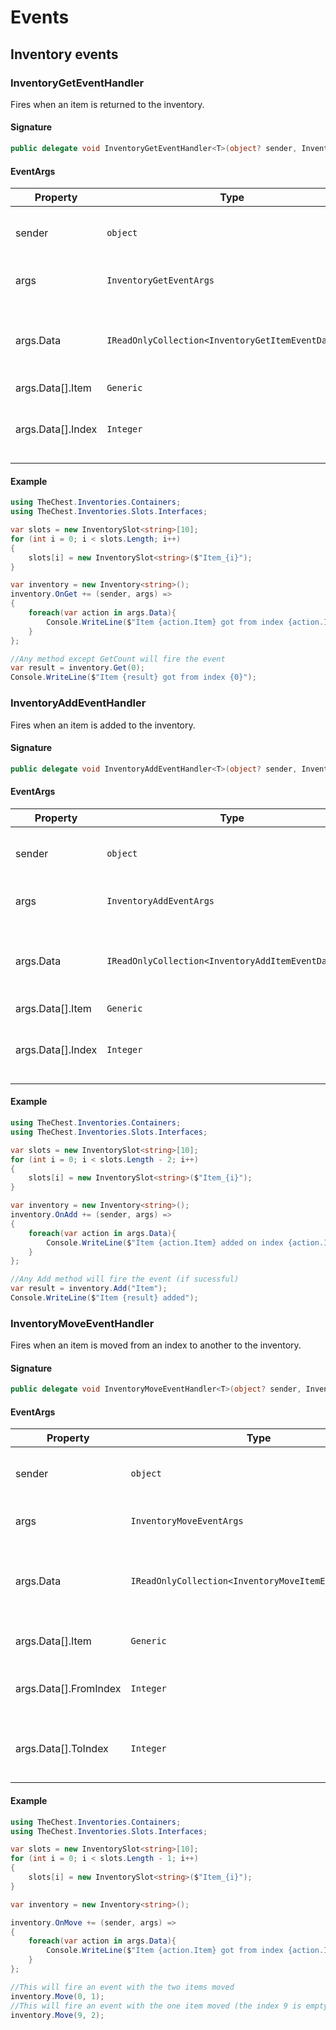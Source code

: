 # Events

## Inventory events

### InventoryGetEventHandler

Fires when an item is returned to the inventory.

#### Signature
```csharp
public delegate void InventoryGetEventHandler<T>(object? sender, InventoryGetEventArgs<T> e);
```

#### EventArgs

| Property                  | Type                                                  | Description                                        |
|---------------------------|-------------------------------------------------------|----------------------------------------------------|
| sender                    | `object`                                              | Inventory responsible for firing the event         |
| args                      | `InventoryGetEventArgs`                               | Class that holds data of the event                 |
| args.Data                 | `IReadOnlyCollection<InventoryGetItemEventData<T>>`   | An array with all items and its respective indexes |
| args.Data[].Item          | `Generic`                                             | Found item                                         |
| args.Data[].Index         | `Integer`                                             | Index number where the `Item` was found            |

#### Example

```csharp
using TheChest.Inventories.Containers;
using TheChest.Inventories.Slots.Interfaces;

var slots = new InventorySlot<string>[10];
for (int i = 0; i < slots.Length; i++)
{
    slots[i] = new InventorySlot<string>($"Item_{i}");
}

var inventory = new Inventory<string>();
inventory.OnGet += (sender, args) =>
{
    foreach(var action in args.Data){
        Console.WriteLine($"Item {action.Item} got from index {action.Index}");
    }
};

//Any method except GetCount will fire the event
var result = inventory.Get(0);
Console.WriteLine($"Item {result} got from index {0}");
```

### InventoryAddEventHandler

Fires when an item is added to the inventory.

#### Signature
```csharp
public delegate void InventoryAddEventHandler<T>(object? sender, InventoryAddEventArgs<T> e);
```

#### EventArgs

| Property                  | Type                                                  | Description                                        |
|---------------------------|-------------------------------------------------------|----------------------------------------------------|
| sender                    | `object`                                              | Inventory responsible for firing the event         |
| args                      | `InventoryAddEventArgs`                               | Class that holds data of the event                 |
| args.Data                 | `IReadOnlyCollection<InventoryAddItemEventData<T>>`   | An array with all items and its respective indexes |
| args.Data[].Item          | `Generic`                                             | Item added                                         |
| args.Data[].Index         | `Integer`                                             | Index number where the `Item` was added            |

#### Example

```csharp
using TheChest.Inventories.Containers;
using TheChest.Inventories.Slots.Interfaces;

var slots = new InventorySlot<string>[10];
for (int i = 0; i < slots.Length - 2; i++)
{
    slots[i] = new InventorySlot<string>($"Item_{i}");
}

var inventory = new Inventory<string>();
inventory.OnAdd += (sender, args) =>
{
    foreach(var action in args.Data){
        Console.WriteLine($"Item {action.Item} added on index {action.Index}");
    }
};

//Any Add method will fire the event (if sucessful)
var result = inventory.Add("Item");
Console.WriteLine($"Item {result} added");
```

### InventoryMoveEventHandler

Fires when an item is moved from an index to another to the inventory.

#### Signature
```csharp
public delegate void InventoryMoveEventHandler<T>(object? sender, InventoryMoveEventArgs<T> e);
```

#### EventArgs

| Property                  | Type                                                  | Description                                        |
|---------------------------|-------------------------------------------------------|----------------------------------------------------|
| sender                    | `object`                                              | Inventory responsible for firing the event         |
| args                      | `InventoryMoveEventArgs`                              | Class that holds data of the event                 |
| args.Data                 | `IReadOnlyCollection<InventoryMoveItemEventData<T>>`  | An array with all items and its respective indexes |
| args.Data[].Item          | `Generic`                                             | Item that were moved                               |
| args.Data[].FromIndex     | `Integer`                                             | Index number where the `Item` started              |
| args.Data[].ToIndex       | `Integer`                                             | Index number where the `Item` was moved to         |

#### Example

```csharp
using TheChest.Inventories.Containers;
using TheChest.Inventories.Slots.Interfaces;

var slots = new InventorySlot<string>[10];
for (int i = 0; i < slots.Length - 1; i++)
{
    slots[i] = new InventorySlot<string>($"Item_{i}");
}

var inventory = new Inventory<string>();

inventory.OnMove += (sender, args) =>
{
    foreach(var action in args.Data){
        Console.WriteLine($"Item {action.Item} got from index {action.Index}");
    }
};

//This will fire an event with the two items moved
inventory.Move(0, 1);
//This will fire an event with the one item moved (the index 9 is empty)
inventory.Move(9, 2);
```